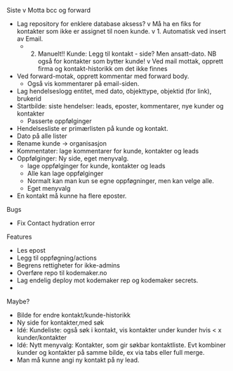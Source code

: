 Siste
v Motta bcc og forward
- Lag repository for enklere database aksess?
v Må ha en fiks for kontakter som ikke er assignet til noen kunde.
  v 1. Automatisk ved insert av Email.
  - 2. Manuelt!! Kunde: Legg til kontakt - side? Men ansatt-dato. NB også for kontakter som bytter kunde!
v Ved mail mottak, opprett firma og kontakt-historikk om det ikke finnes
- Ved forward-motak, opprett kommentar med forward body.
  - Også vis kommentarer på email-siden.
- Lag hendelseslogg entitet, med dato, objekttype, objektid (for link), brukerid
- Startbilde: siste hendelser: leads, eposter, kommentarer, nye kunder og kontakter
  - Passerte oppfølginger
- Hendelsesliste er primærlisten på kunde og kontakt.
- Dato på alle lister
- Rename kunde -> organisasjon
- Kommentater: lage kommentarer for kunde, kontakter og leads
- Oppfølginger: Ny side, eget menyvalg.
  - lage oppfølginger for kunde, kontakter og leads
  - Alle kan lage oppfølginger
  - Normalt kan man kun se egne oppføgninger, men kan velge alle.
  - Eget menyvalg
- En kontakt må kunne ha flere eposter.

Bugs

- Fix Contact hydration error

Features

- Les epost
- Legg til oppføgning/actions
- Begrens rettigheter for ikke-admins
- Overføre repo til kodemaker.no
- Lag endelig deploy mot kodemaker rep og kodemaker secrets.
-

Maybe?

- Bilde for endre kontakt/kunde-historikk
- Ny side for kontakter,med søk
- Idé: Kundeliste: også søk i kontakt, vis kontakter under kunder hvis < x kunder/kontakter
- Idé: Nytt menyvalg: Kontakter, som gir søkbar kontaktliste. Evt kombiner kunder og kontakter på samme bilde, ex via tabs eller full merge.
- Man må kunne angi ny kontakt på ny lead.
